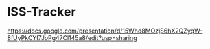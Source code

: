 # ISS-Tracker

https://docs.google.com/presentation/d/15Whd8MOzjS6hX2QZyqW-8fUyPkCYI7JoPg47Cl145a8/edit?usp=sharing
